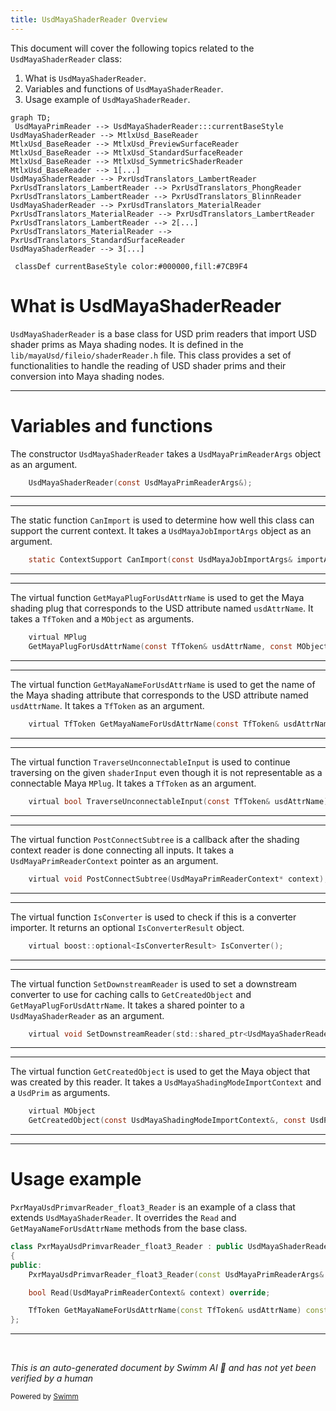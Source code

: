 ```yaml
---
title: UsdMayaShaderReader Overview
---
```


This document will cover the following topics related to the `UsdMayaShaderReader` class:

1. What is `UsdMayaShaderReader`.
2. Variables and functions of `UsdMayaShaderReader`.
3. Usage example of `UsdMayaShaderReader`.

```mermaid
graph TD;
 UsdMayaPrimReader --> UsdMayaShaderReader:::currentBaseStyle
UsdMayaShaderReader --> MtlxUsd_BaseReader
MtlxUsd_BaseReader --> MtlxUsd_PreviewSurfaceReader
MtlxUsd_BaseReader --> MtlxUsd_StandardSurfaceReader
MtlxUsd_BaseReader --> MtlxUsd_SymmetricShaderReader
MtlxUsd_BaseReader --> 1[...]
UsdMayaShaderReader --> PxrUsdTranslators_LambertReader
PxrUsdTranslators_LambertReader --> PxrUsdTranslators_PhongReader
PxrUsdTranslators_LambertReader --> PxrUsdTranslators_BlinnReader
UsdMayaShaderReader --> PxrUsdTranslators_MaterialReader
PxrUsdTranslators_MaterialReader --> PxrUsdTranslators_LambertReader
PxrUsdTranslators_LambertReader --> 2[...]
PxrUsdTranslators_MaterialReader --> PxrUsdTranslators_StandardSurfaceReader
UsdMayaShaderReader --> 3[...]

 classDef currentBaseStyle color:#000000,fill:#7CB9F4
```

# What is UsdMayaShaderReader

`UsdMayaShaderReader` is a base class for USD prim readers that import USD shader prims as Maya shading nodes. It is defined in the `lib/mayaUsd/fileio/shaderReader.h` file. This class provides a set of functionalities to handle the reading of USD shader prims and their conversion into Maya shading nodes.

<SwmSnippet path="/lib/mayaUsd/fileio/shaderReader.h" line="44">

---

# Variables and functions

The constructor `UsdMayaShaderReader` takes a `UsdMayaPrimReaderArgs` object as an argument.

```c
    UsdMayaShaderReader(const UsdMayaPrimReaderArgs&);

```

---

</SwmSnippet>

<SwmSnippet path="/lib/mayaUsd/fileio/shaderReader.h" line="49">

---

The static function `CanImport` is used to determine how well this class can support the current context. It takes a `UsdMayaJobImportArgs` object as an argument.

```c
    static ContextSupport CanImport(const UsdMayaJobImportArgs& importArgs);
```

---

</SwmSnippet>

<SwmSnippet path="/lib/mayaUsd/fileio/shaderReader.h" line="63">

---

The virtual function `GetMayaPlugForUsdAttrName` is used to get the Maya shading plug that corresponds to the USD attribute named `usdAttrName`. It takes a `TfToken` and a `MObject` as arguments.

```c
    virtual MPlug
    GetMayaPlugForUsdAttrName(const TfToken& usdAttrName, const MObject& mayaObject) const;
```

---

</SwmSnippet>

<SwmSnippet path="/lib/mayaUsd/fileio/shaderReader.h" line="75">

---

The virtual function `GetMayaNameForUsdAttrName` is used to get the name of the Maya shading attribute that corresponds to the USD attribute named `usdAttrName`. It takes a `TfToken` as an argument.

```c
    virtual TfToken GetMayaNameForUsdAttrName(const TfToken& usdAttrName) const;
```

---

</SwmSnippet>

<SwmSnippet path="/lib/mayaUsd/fileio/shaderReader.h" line="86">

---

The virtual function `TraverseUnconnectableInput` is used to continue traversing on the given `shaderInput` even though it is not representable as a connectable Maya `MPlug`. It takes a `TfToken` as an argument.

```c
    virtual bool TraverseUnconnectableInput(const TfToken& usdAttrName);
```

---

</SwmSnippet>

<SwmSnippet path="/lib/mayaUsd/fileio/shaderReader.h" line="90">

---

The virtual function `PostConnectSubtree` is a callback after the shading context reader is done connecting all inputs. It takes a `UsdMayaPrimReaderContext` pointer as an argument.

```c
    virtual void PostConnectSubtree(UsdMayaPrimReaderContext* context);
```

---

</SwmSnippet>

<SwmSnippet path="/lib/mayaUsd/fileio/shaderReader.h" line="108">

---

The virtual function `IsConverter` is used to check if this is a converter importer. It returns an optional `IsConverterResult` object.

```c
    virtual boost::optional<IsConverterResult> IsConverter();
```

---

</SwmSnippet>

<SwmSnippet path="/lib/mayaUsd/fileio/shaderReader.h" line="114">

---

The virtual function `SetDownstreamReader` is used to set a downstream converter to use for caching calls to `GetCreatedObject` and `GetMayaPlugForUsdAttrName`. It takes a shared pointer to a `UsdMayaShaderReader` as an argument.

```c
    virtual void SetDownstreamReader(std::shared_ptr<UsdMayaShaderReader> downstreamReader);
```

---

</SwmSnippet>

<SwmSnippet path="/lib/mayaUsd/fileio/shaderReader.h" line="123">

---

The virtual function `GetCreatedObject` is used to get the Maya object that was created by this reader. It takes a `UsdMayaShadingModeImportContext` and a `UsdPrim` as arguments.

```c
    virtual MObject
    GetCreatedObject(const UsdMayaShadingModeImportContext&, const UsdPrim& prim) const;
```

---

</SwmSnippet>

<SwmSnippet path="/lib/usd/translators/shading/usdPrimvarReaderFloat3Reader.cpp" line="28">

---

# Usage example

`PxrMayaUsdPrimvarReader_float3_Reader` is an example of a class that extends `UsdMayaShaderReader`. It overrides the `Read` and `GetMayaNameForUsdAttrName` methods from the base class.

```c++
class PxrMayaUsdPrimvarReader_float3_Reader : public UsdMayaShaderReader
{
public:
    PxrMayaUsdPrimvarReader_float3_Reader(const UsdMayaPrimReaderArgs& readArgs);

    bool Read(UsdMayaPrimReaderContext& context) override;

    TfToken GetMayaNameForUsdAttrName(const TfToken& usdAttrName) const override;
};
```

---

</SwmSnippet>

&nbsp;

_This is an auto-generated document by Swimm AI 🌊 and has not yet been verified by a human_

<SwmMeta version="3.0.0" repo-id="Z2l0aHViJTNBJTNBbWF5YS11c2QlM0ElM0FnaWxhZG5hdm90" repo-name="maya-usd"><sup>Powered by [Swimm](/)</sup></SwmMeta>
